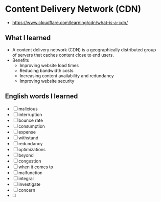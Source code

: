 # Content Delivery Network (CDN)
- https://www.cloudflare.com/learning/cdn/what-is-a-cdn/

## What I learned
- A content delivery network (CDN) is a geographically distributed group of servers that caches content close to end users.
- Benefits
  - Improving website load times
  - Reducing bandwidth costs
  - Increasing content availability and redundancy
  - Improving website security

## English words I learned
- [ ] malicious
- [ ] interruption
- [ ] bounce rate
- [ ] consumption
- [ ] expense
- [ ] withstand
- [ ] redundancy
- [ ] optimizations
- [ ] beyond
- [ ] congestion
- [ ] when it comes to
- [ ] malfunction
- [ ] integral
- [ ] investigate
- [ ] concern
- [ ] 
